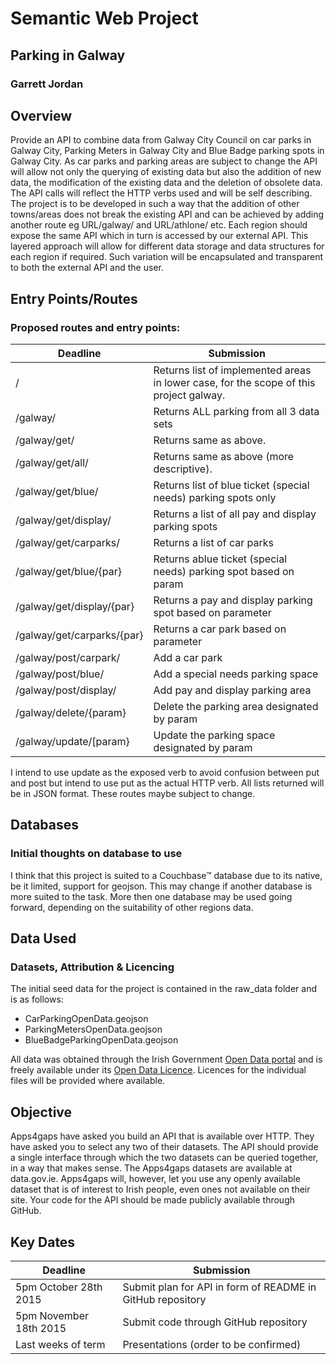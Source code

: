 # Semantic Web Project

## Parking in Galway
### Garrett Jordan

## Overview 

Provide an API to combine data from Galway City Council on car parks in Galway City, Parking Meters in Galway City and Blue Badge parking spots in Galway City. As car parks and parking areas are subject to change the API will allow not only the querying of existing data but also the addition of new data, the modification of the existing data and the deletion of obsolete data. The API calls will reflect the HTTP verbs used and will be self describing. The project is to be developed in such a way that the addition of other towns/areas does not break the existing API and can be achieved by adding another route eg URL/galway/ and URL/athlone/ etc.
Each region should expose the same API which in turn is accessed by our external API. This layered approach will allow for different data storage and data structures for each region if required. Such variation will be encapsulated and transparent to both the external API and the user.

## Entry Points/Routes
### Proposed routes and entry points:
Deadline | Submission
---------|------------
 / | Returns list of implemented areas in lower case, for the scope of this project galway.
 /galway/ | Returns ALL parking from all 3 data sets
 /galway/get/ | Returns same as above.
 /galway/get/all/ | Returns same as above (more descriptive).
 /galway/get/blue/ | Returns list of blue ticket (special needs) parking spots only
 /galway/get/display/ | Returns a list of all pay and display parking spots
 /galway/get/carparks/ | Returns a list of car parks
 /galway/get/blue/{par} | Returns ablue ticket (special needs) parking spot based on param
 /galway/get/display/{par} | Returns a pay and display parking spot based on parameter
 /galway/get/carparks/{par} | Returns a car park based on parameter 
 /galway/post/carpark/ | Add a car park
 /galway/post/blue/ | Add a special needs parking space
 /galway/post/display/ | Add pay and display parking area
 /galway/delete/{param} | Delete the parking area designated by param
 /galway/update/[param} | Update the parking space designated by param
 
I intend to use update as the exposed verb to avoid confusion between put and post but intend to use put as the actual HTTP verb. All lists returned will be in JSON format. These routes maybe subject to change.

## Databases
### Initial thoughts on database to use

I think that this project is suited to a Couchbase&trade; database due to its native, be it limited, support for geojson. This may change if another database is more suited to the task. More then one database may be used going forward, depending on the suitability of other regions data.

 

## Data Used
### Datasets, Attribution & Licencing

The initial seed data for the project is contained in the raw_data folder and is as follows:

* CarParkingOpenData.geojson
* ParkingMetersOpenData.geojson
* BlueBadgeParkingOpenData.geojson
 
All data was obtained through the Irish Government [Open Data portal](http://data.gov.ie) and is freely available under its [Open Data Licence](https://data.gov.ie/licence). Licences for the individual files will be provided where available.


## Objective

Apps4gaps have asked you build an API that is available over HTTP. They have asked you to select any two of their datasets. The API should provide a single interface through which the two datasets can be queried together, in a way that makes sense. The Apps4gaps datasets are available at data.gov.ie. Apps4gaps will, however, let you use any openly available dataset that is of interest to Irish people, even ones not available on their site. Your code for the API should be made publicly available through GitHub.

## Key Dates

Deadline | Submission
---------|------------
5pm October 28th 2015 | Submit plan for API in form of README in GitHub repository
5pm November 18th 2015 | Submit code through GitHub repository
Last weeks of term | Presentations (order to be confirmed)



